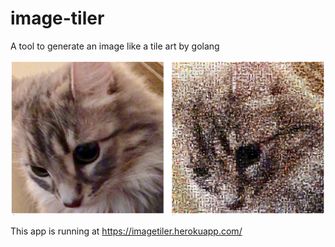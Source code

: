 # image-tiler
A tool to generate an image like a tile art by golang

![ScreenShot](https://github.com/tattn/image-tiler/blob/master/docs/screenshot.png?raw=true)

This app is running at https://imagetiler.herokuapp.com/
